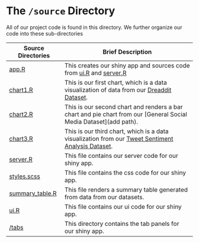 # The `/source` Directory

All of our project code is found in this directory.  We further organize our code into 
these sub-directories 

|Source Directories | Brief Description|
|---------------| -----------------|
|[app.R](./app.R) | This creates our shiny app and sources code from [ui.R](./ui.R) and [server.R](./server.R)
|[chart1.R](./chart1.R) | This is our first chart, which is a data visualization of data from our [Dreaddit Dataset](data/Dreaddit-Dataset.csv). 
|[chart2.R](./chart2.R) | This is our second chart and renders a bar chart and pie chart from our [General Social Media Dataset](add path). 
|[chart3.R](./chart3.R) | This is our third chart, which is a data visualization from  our [Tweet Sentiment Analysis Dataset](data/Twitter-Sentiment_Analysis.csv). 
|[server.R](./server.R) | This file contains our server code for our shiny app. 
|[styles.scss](./styles.scss) | This file contains the css code for our shiny app. 
|[summary_table.R](./summary_table.R) | This file renders a summary table generated from data from our datasets. 
|[ui.R](./ui.R) | This file contains our ui code for our shiny app.
|[/tabs](./tabs) | This directory contains the tab panels for our shiny app.

